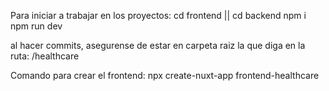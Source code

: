 Para iniciar a trabajar en los proyectos:
cd frontend || cd backend
npm i
npm run dev

al hacer commits, asegurense de estar en carpeta raiz
la que diga en la ruta: 
/healthcare

Comando para crear el frontend:
npx create-nuxt-app frontend-healthcare